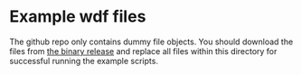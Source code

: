 # Example wdf files 
The github repo only contains dummy file objects. You should download
the files from [the binary
release](https://github.com/alchem0x2A/py-wdf-reader/releases/download/binary/spectra_files.zip)
and replace all files within this directory for successful running the
example scripts.

